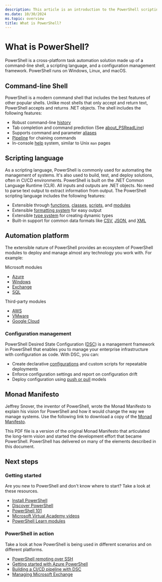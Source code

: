 ```yaml
---
description: This article is an introduction to the PowerShell scripting environment and its features.
ms.date: 10/30/2024
ms.topic: overview
title: What is PowerShell?
---
```


# What is PowerShell?

PowerShell is a cross-platform task automation solution made up of a command-line shell, a scripting
language, and a configuration management framework. PowerShell runs on Windows, Linux, and macOS.

## Command-line Shell

PowerShell is a modern command shell that includes the best features of other popular shells. Unlike
most shells that only accept and return text, PowerShell accepts and returns .NET objects. The shell
includes the following features:

- Robust command-line [history][09]
- Tab completion and command prediction (See [about_PSReadLine][18])
- Supports command and parameter [aliases][05]
- [Pipeline][11] for chaining commands
- In-console [help][14] system, similar to Unix `man` pages

## Scripting language

As a scripting language, PowerShell is commonly used for automating the management of systems. It's
also used to build, test, and deploy solutions, often in CI/CD environments. PowerShell is built on
the .NET Common Language Runtime (CLR). All inputs and outputs are .NET objects. No need to parse
text output to extract information from output. The PowerShell scripting language includes the
following features:

- Extensible through [functions][08], [classes][06], [scripts][12], and [modules][10]
- Extensible [formatting system][07] for easy output
- Extensible [type system][13] for creating dynamic types
- Built-in support for common data formats like [CSV][15], [JSON][16], and [XML][17]

## Automation platform

The extensible nature of PowerShell provides an ecosystem of PowerShell modules to deploy and manage
almost any technology you work with. For example:

Microsoft modules

- [Azure][02]
- [Windows][25]
- [Exchange][04]
- [SQL][27]

Third-party modules

- [AWS][30]
- [VMware][32]
- [Google Cloud][31]

### Configuration management

PowerShell Desired State Configuration ([DSC][20]) is a management framework in PowerShell that
enables you to manage your enterprise infrastructure with configuration as code. With DSC, you can:

- Create declarative [configurations][19] and custom scripts for repeatable deployments
- Enforce configuration settings and report on configuration drift
- Deploy configuration using [push or pull][21] models

## Monad Manifesto

Jeffrey Snover, the inventor of PowerShell, wrote the Monad Manifesto to explain his vision for
PowerShell and how it would change the way we manage systems. Use the following link to download a
copy of the [Monad Manifesto][33].

This PDF file is a version of the original Monad Manifesto that articulated the long-term vision and
started the development effort that became PowerShell. PowerShell has delivered on many of the
elements described in this document.

## Next steps

### Getting started

Are you new to PowerShell and don't know where to start? Take a look at these resources.

- [Install PowerShell][22]
- [Discover PowerShell][29]
- [PowerShell 101][23]
- [Microsoft Virtual Academy videos][26]
- [PowerShell Learn modules][28]

### PowerShell in action

Take a look at how PowerShell is being used in different scenarios and on different platforms.

- [PowerShell remoting over SSH][24]
- [Getting started with Azure PowerShell][03]
- [Building a CI/CD pipeline with DSC][01]
- [Managing Microsoft Exchange][04]

<!-- link references -->
[01]: /azure/devops/pipelines/release/dsc-cicd
[02]: /powershell/azure
[03]: /powershell/azure/get-started-azureps
[04]: /powershell/exchange/exchange-management-shell
[05]: /powershell/module/microsoft.powershell.core/about/about_aliases
[06]: /powershell/module/microsoft.powershell.core/about/about_classes
[07]: /powershell/module/microsoft.powershell.core/about/about_format.ps1xml
[08]: /powershell/module/microsoft.powershell.core/about/about_functions_advanced
[09]: /powershell/module/microsoft.powershell.core/about/about_history
[10]: /powershell/module/microsoft.powershell.core/about/about_modules
[11]: /powershell/module/microsoft.powershell.core/about/about_pipelines
[12]: /powershell/module/microsoft.powershell.core/about/about_scripts
[13]: /powershell/module/microsoft.powershell.core/about/about_types.ps1xml
[14]: /powershell/module/microsoft.powershell.core/get-help
[15]: /powershell/module/microsoft.powershell.utility/convertfrom-csv
[16]: /powershell/module/microsoft.powershell.utility/convertfrom-json
[17]: /powershell/module/microsoft.powershell.utility/convertto-xml
[18]: /powershell/module/psreadline/about/about_psreadline
[19]: /powershell/scripting/dsc/configurations/configurations
[20]: /powershell/scripting/dsc/overview/dscforengineers
[21]: /powershell/scripting/dsc/pull-server/enactingconfigurations
[22]: /powershell/scripting/install/installing-powershell
[23]: /powershell/scripting/learn/ps101/00-introduction
[24]: /powershell/scripting/learn/remoting/ssh-remoting-in-powershell-core
[25]: /powershell/windows/get-started
[26]: /shows/browse?terms=powershell
[27]: /sql/powershell/sql-server-powershell
[28]: /training/browse/?terms=PowerShell
[29]: discover-powershell.md
[30]: https://aws.amazon.com/powershell/
[31]: https://cloud.google.com/powershell/
[32]: https://developer.broadcom.com/powercli
[33]: https://github.com/MicrosoftDocs/PowerShell-Docs/blob/main/assets/MonadManifesto.pdf
